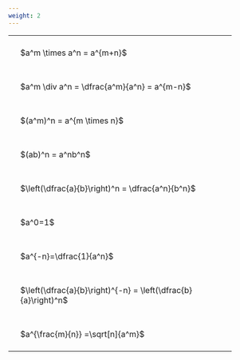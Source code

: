 ```yaml
---
weight: 2
---
```


<style type="text/css">
#T_e358d th.col_heading {
  text-align: left;
  font-size: 1em;
}
#T_e358d td {
  text-align: left;
  font-size: 1em;
  padding: 1.5em;
}
#T_e358d_row0_col0, #T_e358d_row1_col0, #T_e358d_row2_col0, #T_e358d_row3_col0, #T_e358d_row4_col0, #T_e358d_row5_col0, #T_e358d_row6_col0, #T_e358d_row7_col0, #T_e358d_row8_col0 {
  width: 400px;
  white-space: pre-wrap;
}
</style>
<table id="T_e358d">
  <thead>
  </thead>
  <tbody>
    <tr>
      <td id="T_e358d_row0_col0" class="data row0 col0" >$a^m \times a^n = a^{m+n}$</td>
    </tr>
    <tr>
      <td id="T_e358d_row1_col0" class="data row1 col0" >$a^m \div a^n = \dfrac{a^m}{a^n} = a^{m-n}$</td>
    </tr>
    <tr>
      <td id="T_e358d_row2_col0" class="data row2 col0" >$(a^m)^n = a^{m \times n}$</td>
    </tr>
    <tr>
      <td id="T_e358d_row3_col0" class="data row3 col0" >$(ab)^n = a^nb^n$</td>
    </tr>
    <tr>
      <td id="T_e358d_row4_col0" class="data row4 col0" >$\left(\dfrac{a}{b}\right)^n = \dfrac{a^n}{b^n}$</td>
    </tr>
    <tr>
      <td id="T_e358d_row5_col0" class="data row5 col0" >$a^0=1$</td>
    </tr>
    <tr>
      <td id="T_e358d_row6_col0" class="data row6 col0" >$a^{-n}=\dfrac{1}{a^n}$</td>
    </tr>
    <tr>
      <td id="T_e358d_row7_col0" class="data row7 col0" >$\left(\dfrac{a}{b}\right)^{-n} = \left(\dfrac{b}{a}\right)^n$</td>
    </tr>
    <tr>
      <td id="T_e358d_row8_col0" class="data row8 col0" >$a^{\frac{m}{n}} =\sqrt[n]{a^m}$</td>
    </tr>
  </tbody>
</table>
